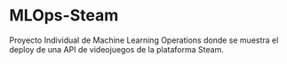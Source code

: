 # MLOps-Steam
Proyecto Individual de Machine Learning Operations donde se muestra el deploy de una API de videojuegos de la plataforma Steam.
